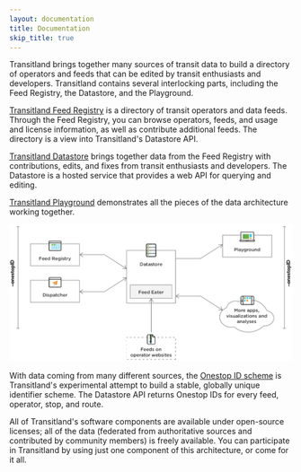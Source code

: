 ```yaml
---
layout: documentation
title: Documentation
skip_title: true
---
```


Transitland brings together many sources of transit data to build a directory of operators and feeds that can be edited by transit enthusiasts and developers. Transitland contains several interlocking parts, including the Feed Registry, the Datastore, and the Playground.

[Transitland Feed Registry](/documentation/feed-registry/) is a directory of transit operators and data feeds. Through the Feed Registry, you can browse operators, feeds, and usage and license information, as well as contribute additional feeds. The directory is a view into Transitland's Datastore API.

[Transitland Datastore](/documentation/datastore/) brings together data from the Feed Registry with contributions, edits, and fixes from transit enthusiasts and developers. The Datastore is a hosted service that provides a web API for querying and editing.

[Transitland Playground](/documentation/playground/) demonstrates all the pieces of the data architecture working together.

![a diagram showing the Transitland Feed Registry, Datastore, and Playground communicating with each other](/images/how-it-works-diagram.png)

With data coming from many different sources, the [Onestop ID scheme](/documentation/onestop-id-scheme/) is Transitland's experimental attempt to build a stable, globally unique identifier scheme. The Datastore API returns Onestop IDs for every feed, operator, stop, and route.

All of Transitland's software components are available under open-source licenses; all of the data (federated from authoritative sources and contributed by community members) is freely available. You can participate in Transitland by using just one component of this architecture, or come for it all.
